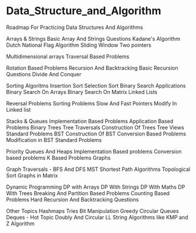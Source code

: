 # Data_Structure_and_Algorithm

Roadmap For Practicing Data Structures And Algorithms

Arrays & Strings
Basic Array And Strings Questions
Kadane's Algorithm
Dutch National Flag Algorithm
Sliding Window
Two pointers


Multidimensional arrays
Traversal Based Problems


Rotation Based Problems
Recursion And Backtracking
Basic Recursion Questions
Divide And Conquer


Sorting Algoritms
Insertion Sort
Selection Sort
Binary Search Applications
Binary Search On Arrays
Binary Search On Matrix
Linked Lists

Reversal Problems
Sorting Problems
Slow And Fast Pointers
Modify In Linked list


Stacks & Queues
Implementation Based Problems
Application Based Problems
Binary Trees
Tree Traversals
Construction Of Trees
Tree Views
Standard Problems
BST
Construction Of BST
Conversion Based Problems
Modification in BST
Standard Problems 

Priority Queues And Heaps
Implementation Based problems
Conversion based problems
K Based Problems
Graphs

Graph Traversals - BFS And DFS
MST
Shortest Path Algorithms
Topological Sort
Graphs in Matrix

Dynamic Programming
DP with Arrays
DP With Strings
DP With Maths
DP With Trees
Breaking And Partition Based Problems
Counting Based Problems
Hard Recursion And Backtracking Questions


Other Topics
Hashmaps
Tries
Bit Manipulation
Greedy
Circular Queues
Deques - Hot Topic
Doubly And Circular LL
String Algorithms like KMP and Z Algorithm
